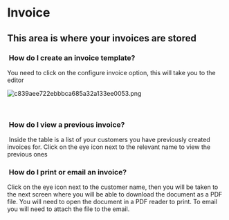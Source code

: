 # Invoice

<h2>This area is where your invoices are stored </h2><h3> How do I create an invoice template? </h3><p>You need to click on the configure invoice option, this will take you to the editor </p><p></p><p><img src="/uploads/redactor/pages/c839aee722ebbbca685a32a133ee0053.png" alt="c839aee722ebbbca685a32a133ee0053.png" /></p><br /><h3> How do I view a previous invoice? </h3><p> Inside the table is a list of your customers you have previously created invoices for. Click on the eye icon next to the relevant name to view the previous ones </p><h3> How do I print or email an invoice? </h3><p>Click on the eye icon next to the customer name, then you will be taken to the next screen where you will be able to download the document as a PDF file. You will need to open the document in a PDF reader to print. To email you will need to attach the file to the email.
</p>
